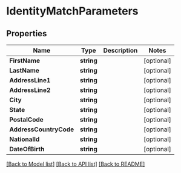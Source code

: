 # IdentityMatchParameters

## Properties

Name | Type | Description | Notes
------------ | ------------- | ------------- | -------------
**FirstName** | **string** |  |[optional] 
**LastName** | **string** |  |[optional] 
**AddressLine1** | **string** |  |[optional] 
**AddressLine2** | **string** |  |[optional] 
**City** | **string** |  |[optional] 
**State** | **string** |  |[optional] 
**PostalCode** | **string** |  |[optional] 
**AddressCountryCode** | **string** |  |[optional] 
**NationalId** | **string** |  |[optional] 
**DateOfBirth** | **string** |  |[optional] 

[[Back to Model list]](../README.md#documentation-for-models) [[Back to API list]](../README.md#documentation-for-api-endpoints) [[Back to README]](../README.md)


